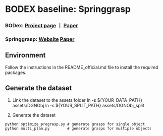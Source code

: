 # BODEX baseline: Springgrasp

### BODex: [Project page](https://pku-epic.github.io/BODex/) ｜ [Paper](https://arxiv.org/abs/2412.16490)

### Springgrasp: [Website](https://stanford-tml.github.io/SpringGrasp) [Paper](https://arxiv.org/abs/2404.13532)

## Environment
Follow the instructions in the README_official.md file to install the required packages.

## Generate the dataset

1. Link the dataset to the assets folder
ln -s ${YOUR_DATA_PATH} assets/DGNObj
ln -s ${YOUR_SPLIT_PATH} assets/DGNObj_split

2. Generate the dataset
```
python optimize_pregrasp.py # generate grasps for single object
python multi_plan.py        # generate grasps for multiple objects
```